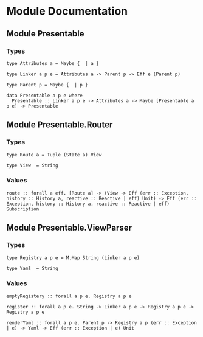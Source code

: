# Module Documentation

## Module Presentable

### Types

    type Attributes a = Maybe {  | a }

    type Linker a p e = Attributes a -> Parent p -> Eff e (Parent p)

    type Parent p = Maybe {  | p }

    data Presentable a p e where
      Presentable :: Linker a p e -> Attributes a -> Maybe [Presentable a p e] -> Presentable


## Module Presentable.Router

### Types

    type Route a = Tuple (State a) View

    type View  = String


### Values

    route :: forall a eff. [Route a] -> (View -> Eff (err :: Exception, history :: History a, reactive :: Reactive | eff) Unit) -> Eff (err :: Exception, history :: History a, reactive :: Reactive | eff) Subscription


## Module Presentable.ViewParser

### Types

    type Registry a p e = M.Map String (Linker a p e)

    type Yaml  = String


### Values

    emptyRegistery :: forall a p e. Registry a p e

    register :: forall a p e. String -> Linker a p e -> Registry a p e -> Registry a p e

    renderYaml :: forall a p e. Parent p -> Registry a p (err :: Exception | e) -> Yaml -> Eff (err :: Exception | e) Unit



